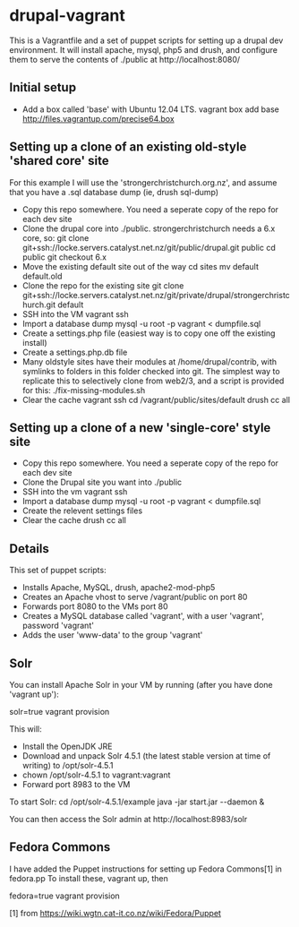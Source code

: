 # drupal-vagrant

This is a Vagrantfile and a set of puppet scripts for setting up a drupal dev environment.
It will install apache, mysql, php5 and drush, and configure them to serve the contents of ./public
at http://localhost:8080/

## Initial setup

 * Add a box called 'base' with Ubuntu 12.04 LTS.
   vagrant box add base http://files.vagrantup.com/precise64.box

## Setting up a clone of an existing old-style 'shared core' site

For this example I will use the 'strongerchristchurch.org.nz', and assume that you have a .sql database dump (ie, drush sql-dump)

 * Copy this repo somewhere. You need a seperate copy of the repo for each dev site
 * Clone the drupal core into ./public. strongerchristchurch needs a 6.x core, so:
    git clone git+ssh://locke.servers.catalyst.net.nz/git/public/drupal.git public
    cd public
    git checkout 6.x
 * Move the existing default site out of the way
    cd sites
    mv default default.old
 * Clone the repo for the existing site
    git clone git+ssh://locke.servers.catalyst.net.nz/git/private/drupal/strongerchristchurch.git default
 * SSH into the VM
    vagrant ssh
 * Import a database dump
    mysql -u root -p vagrant < dumpfile.sql
 * Create a settings.php file (easiest way is to copy one off the existing install)
 * Create a settings.php.db file
   <?php
	$db_url = 'mysql://vagrant:vagrant@localhost/vagrant';
	$db_prefix = '';
 * Many oldstyle sites have their modules at /home/drupal/contrib, with symlinks to folders in this folder checked into git. The 
   simplest way to replicate this to selectively clone from web2/3, and a script is provided for this:
    ./fix-missing-modules.sh
 * Clear the cache
   vagrant ssh
   cd /vagrant/public/sites/default
   drush cc all

## Setting up a clone of a new 'single-core' style site

 * Copy this repo somewhere. You need a seperate copy of the repo for each dev site
 * Clone the Drupal site you want into ./public
 * SSH into the vm
    vagrant ssh
 * Import a database dump
    mysql -u root -p vagrant < dumpfile.sql
 * Create the relevent settings files
 * Clear the cache
    drush cc all

## Details

This set of puppet scripts:
 * Installs Apache, MySQL, drush, apache2-mod-php5
 * Creates an Apache vhost to serve /vagrant/public on port 80
 * Forwards port 8080 to the VMs port 80
 * Creates a MySQL database called 'vagrant', with a user 'vagrant', password 'vagrant'
 * Adds the user 'www-data' to the group 'vagrant'

## Solr

You can install Apache Solr in your VM by running (after you have done 'vagrant up'):
  
  solr=true vagrant provision
  
This will:
 * Install the OpenJDK JRE
 * Download and unpack Solr 4.5.1 (the latest stable version at time of writing) to /opt/solr-4.5.1
 * chown /opt/solr-4.5.1 to vagrant:vagrant
 * Forward port 8983 to the VM
 
To start Solr:
 cd /opt/solr-4.5.1/example
 java -jar start.jar --daemon &
 
You can then access the Solr admin at http://localhost:8983/solr

## Fedora Commons

I have added the Puppet instructions for setting up Fedora Commons[1] in fedora.pp
To install these, vagrant up, then

  fedora=true vagrant provision
  
[1] from https://wiki.wgtn.cat-it.co.nz/wiki/Fedora/Puppet
